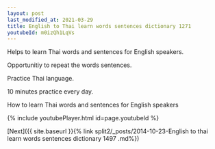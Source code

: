 ```yaml
---
layout: post
last_modified_at: 2021-03-29
title: English to Thai learn words sentences dictionary 1271 
youtubeId: m0izQh1LqVs
---
```

 
 
Helps to learn Thai words and sentences for English speakers.

Opportunitiy to repeat the words sentences. 

Practice Thai language. 
 
10 minutes practice every day. 
 
How to learn Thai words and sentences for English speakers 
 
{% include youtubePlayer.html id=page.youtubeId %}
 
 
[Next]({{ site.baseurl }}{% link  split2/_posts/2014-10-23-English to thai learn words sentences dictionary 1497 .md%})
 
